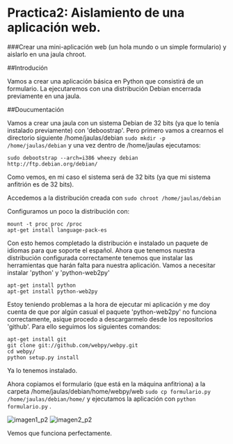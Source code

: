 Practica2: Aislamiento de una aplicación web.
=========

###Crear una mini-aplicación web (un hola mundo o un simple formulario) y aislarlo en una jaula chroot.

##Introdución

Vamos a crear una aplicación básica en Python que consistirá de un formulario. La ejecutaremos con una distribución Debian
encerrada previamente en una jaula.

##Doucumentación

Vamos a crear una jaula con un sistema Debian de 32 bits (ya que lo tenía instalado previamente) con 'deboostrap'.
Pero primero vamos a crearnos el directorio siguiente /home/jaulas/debian `sudo mkdir -p /home/jaulas/debian` y una vez
dentro de /home/jaulas ejecutamos:

`sudo debootstrap --arch=i386 wheezy debian http://ftp.debian.org/debian/`

Como vemos, en mi caso el sistema será de 32 bits (ya que mi sistema anfitrión es de 32 bits).

Accedemos a la distribución creada con `sudo chroot /home/jaulas/debian`

Configuramos un poco la distribución con:
```
mount -t proc proc /proc
apt-get install language-pack-es
```
Con esto hemos completado la distribución e instalado un paquete de idiomas para que soporte el español.
Ahora que tenemos nuestra distribución configurada correctamente tenemos que instalar las herramientas que harán falta
para nuestra aplicación.
Vamos a necesitar instalar 'python' y 'python-web2py'

```
apt-get install python
apt-get install python-web2py
```

Estoy teniendo problemas a la hora de ejecutar mi aplicación y me doy cuenta de que por algún casual el paquete 'python-web2py' 
no funciona correctamente, asique procedo a descargarmelo desde los repositorios 'github'. Para ello seguimos los siguientes
comandos:

```
apt-get install git
git clone git://github.com/webpy/webpy.git
cd webpy/
python setup.py install 
```
Ya lo tenemos instalado.

Ahora copiamos el formulario (que está en la máquina anfitriona) a la carpeta /home/jaulas/debian/home/webpy/web
`sudo cp formulario.py /home/jaulas/debian/home/` y ejecutamos la aplicación con `python formulario.py` .

![imagen1_p2](https://dl.dropboxusercontent.com/s/dacay8jzpp2x4x3/practica2_1.png)
![imagen2_p2](https://dl.dropboxusercontent.com/s/h5ozlmrc9hvs7x4/Practica2_im2.png)

Vemos que funciona perfectamente.





